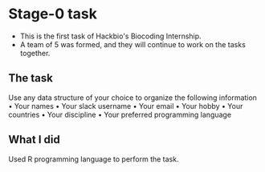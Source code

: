 # Stage-0 task
- This is the first task of Hackbio's Biocoding Internship.
- A team of 5 was formed, and they will continue to work on the tasks together.

## The task
Use any data structure of your choice to organize the following information
	•	Your names
	•	Your slack username
	•	Your email
	•	Your hobby
	•	Your countries
	•	Your discipline
	•	Your preferred programming language

## What I did
Used R programming language to perform the task.
